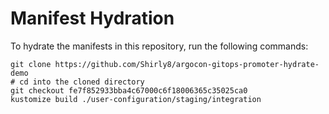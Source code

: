 # Manifest Hydration

To hydrate the manifests in this repository, run the following commands:

```shell
git clone https://github.com/Shirly8/argocon-gitops-promoter-hydrate-demo
# cd into the cloned directory
git checkout fe7f852933bba4c67000c6f18006365c35025ca0
kustomize build ./user-configuration/staging/integration
```
